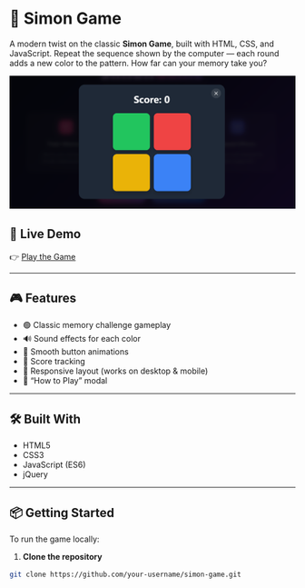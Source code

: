 # 🧠 Simon Game

A modern twist on the classic **Simon Game**, built with HTML, CSS, and JavaScript. Repeat the sequence shown by the computer — each round adds a new color to the pattern. How far can your memory take you?

![Simon Game Screenshot](./screenshot.png) <!-- Replace with actual image path if you have one -->

## 🚀 Live Demo

👉 [Play the Game](https://your-username.github.io/simon-game/)  
<!-- Replace "your-username" with your actual GitHub username -->

---

## 🎮 Features

- 🟢 Classic memory challenge gameplay
- 🔊 Sound effects for each color
- 🎨 Smooth button animations
- 💯 Score tracking
- 📱 Responsive layout (works on desktop & mobile)
- 🧾 “How to Play” modal

---

## 🛠️ Built With

- HTML5
- CSS3
- JavaScript (ES6)
- jQuery

---

## 📦 Getting Started

To run the game locally:

1. **Clone the repository**

```bash
git clone https://github.com/your-username/simon-game.git
